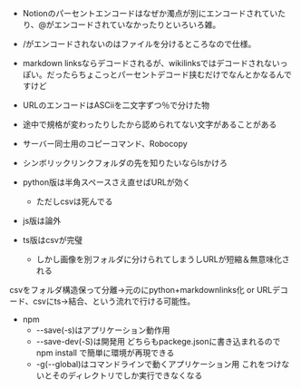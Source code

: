 ---
---

- Notionのパーセントエンコードはなぜか濁点が別にエンコードされていたり、@がエンコードされていなかったりといろいろ雑。
- /がエンコードされないのはファイルを分けるところなので仕様。
- markdown linksならデコードされるが、wikilinksではデコードされないっぽい。だったらちょこっとパーセントデコード挟むだけでなんとかなるんですけど

- URLのエンコードはASCiiを二文字ずつ％で分けた物
- 途中で規格が変わったりしたから認められてない文字があることがある
- サーバー同士用のコピーコマンド、Robocopy
- シンボリックリンクフォルダの先を知りたいならlsかけろ

- python版は半角スペースさえ直せばURLが効く
	- ただしcsvは死んでる
- js版は論外
- ts版はcsvが完璧
	- しかし画像を別フォルダに分けられてしまうしURLが短縮＆無意味化される

csvをフォルダ構造保って分離→元のにpython+markdownlinks化 or URLデコード、csvにts→結合、という流れで行ける可能性。


- npm
	- --save(-s)はアプリケーション動作用
	- --save-dev(-S)は開発用
	どちらもpackege.jsonに書き込まれるのでnpm install で簡単に環境が再現できる
	- -g(--global)はコマンドラインで動くアプリケーション用
	これをつけないとそのディレクトリでしか実行できなくなる
	
